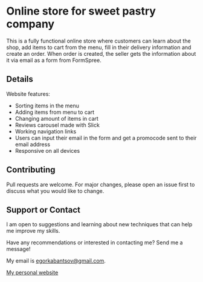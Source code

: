 # Online store for sweet pastry company
This is a fully functional online store where customers can learn about the shop, add items to cart from the menu, fill in their delivery information and create an order. When order is created, the seller gets the information about it via email as a form from FormSpree. 

## Details

Website features:
* Sorting items in the menu
* Adding items from menu to cart
* Changing amount of items in cart
* Reviews carousel made with Slick
* Working navigation links
* Users can input their email in the form and get a promocode sent to their email address
* Responsive on all devices

## Contributing
Pull requests are welcome. For major changes, please open an issue first to discuss what you would like to change.

## Support or Contact
I am open to suggestions and learning about new techniques that can help me improve my skills.

Have any recommendations or interested in contacting me? Send me a message! 

My email is egorkabantsov@gmail.com.

[My personal website](https://egorkabantsov.netlify.app/)

